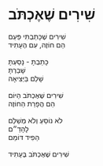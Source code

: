# שִׁירִים שֶׁאֶכְתֹּב

שִׁירִים שֶׁכָּתַבְתִּי פַּעַם\
הֵם חוֹזֶה, עִם הֶעָתִיד\
\
כָּתַבְתָּ - נָסַעְתָּ\
שָׁבַרְתָּ \
שָׁלֵם בַּיְּצִיאָה\
\
שִׁירִים שֶׁאֶכְתֹּב הַיּוֹם\
הֵם הֲפָרַת הַחוֹזֶה\
\
לֹא נוֹסֵעַ וְלֹא מְשַׁלֵּם\
לָהָדַ״ם \
הַפִיד דּוֹמֵם\
\
שִׁירִים שֶׁאֶכְתֹּב בֶּעָתִיד